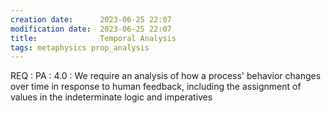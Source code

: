 ```yaml
---
creation date:		2023-06-25 22:07
modification date:	2023-06-25 22:07
title: 				Temporal Analysis
tags: metaphysics prop_analysis
---
```


REQ : PA : 4.0 : We require an analysis of how a process' behavior changes over time in response to human feedback, including the assignment of values in the indeterminate logic and imperatives